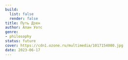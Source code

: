 ```yaml
---
build:
  list: false
  render: false
title: Путь Дзен
author: Алан Уотс
genre:
- philosophy
status: future
cover: https://cdn1.ozone.ru/multimedia/1017154080.jpg
date: 2023-06-17
---
```


